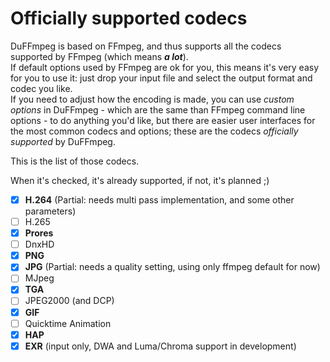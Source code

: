 # Officially supported codecs

DuFFmpeg is based on FFmpeg, and thus supports all the codecs supported by FFmpeg (which means **_a lot_**).  
If default options used by FFmpeg are ok for you, this means it's very easy for you to use it: just drop your input file and select the output format and codec you like.  
If you need to adjust how the encoding is made, you can use _custom options_ in DuFFmpeg - which are the same than FFmpeg command line options - to do anything you'd like, but there are easier user interfaces for the most common codecs and options; these are the codecs _officially supported_ by DuFFmpeg.

This is the list of those codecs.

When it's checked, it's already supported, if not, it's planned ;)

- [x] __H.264__ (Partial: needs multi pass implementation, and some other parameters)
- [ ] H.265
- [x] __Prores__
- [ ] DnxHD
- [x] __PNG__
- [x] __JPG__ (Partial: needs a quality setting, using only ffmpeg default for now)
- [ ] MJpeg
- [x] __TGA__
- [ ] JPEG2000 (and DCP)
- [x] __GIF__
- [ ] Quicktime Animation
- [x] __HAP__
- [x] __EXR__ (input only, DWA and Luma/Chroma support in development)
